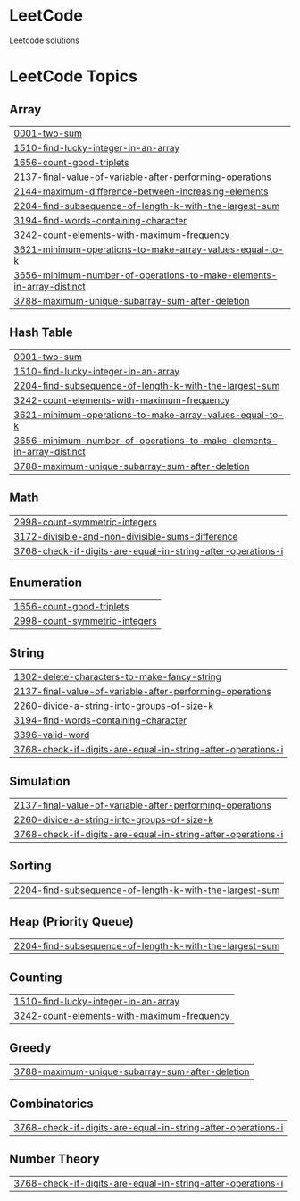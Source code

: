 # LeetCode
Leetcode solutions

<!---LeetCode Topics Start-->
# LeetCode Topics
## Array
|  |
| ------- |
| [0001-two-sum](https://github.com/Sud1413/LeetCode/tree/master/0001-two-sum) |
| [1510-find-lucky-integer-in-an-array](https://github.com/Sud1413/LeetCode/tree/master/1510-find-lucky-integer-in-an-array) |
| [1656-count-good-triplets](https://github.com/Sud1413/LeetCode/tree/master/1656-count-good-triplets) |
| [2137-final-value-of-variable-after-performing-operations](https://github.com/Sud1413/LeetCode/tree/master/2137-final-value-of-variable-after-performing-operations) |
| [2144-maximum-difference-between-increasing-elements](https://github.com/Sud1413/LeetCode/tree/master/2144-maximum-difference-between-increasing-elements) |
| [2204-find-subsequence-of-length-k-with-the-largest-sum](https://github.com/Sud1413/LeetCode/tree/master/2204-find-subsequence-of-length-k-with-the-largest-sum) |
| [3194-find-words-containing-character](https://github.com/Sud1413/LeetCode/tree/master/3194-find-words-containing-character) |
| [3242-count-elements-with-maximum-frequency](https://github.com/Sud1413/LeetCode/tree/master/3242-count-elements-with-maximum-frequency) |
| [3621-minimum-operations-to-make-array-values-equal-to-k](https://github.com/Sud1413/LeetCode/tree/master/3621-minimum-operations-to-make-array-values-equal-to-k) |
| [3656-minimum-number-of-operations-to-make-elements-in-array-distinct](https://github.com/Sud1413/LeetCode/tree/master/3656-minimum-number-of-operations-to-make-elements-in-array-distinct) |
| [3788-maximum-unique-subarray-sum-after-deletion](https://github.com/Sud1413/LeetCode/tree/master/3788-maximum-unique-subarray-sum-after-deletion) |
## Hash Table
|  |
| ------- |
| [0001-two-sum](https://github.com/Sud1413/LeetCode/tree/master/0001-two-sum) |
| [1510-find-lucky-integer-in-an-array](https://github.com/Sud1413/LeetCode/tree/master/1510-find-lucky-integer-in-an-array) |
| [2204-find-subsequence-of-length-k-with-the-largest-sum](https://github.com/Sud1413/LeetCode/tree/master/2204-find-subsequence-of-length-k-with-the-largest-sum) |
| [3242-count-elements-with-maximum-frequency](https://github.com/Sud1413/LeetCode/tree/master/3242-count-elements-with-maximum-frequency) |
| [3621-minimum-operations-to-make-array-values-equal-to-k](https://github.com/Sud1413/LeetCode/tree/master/3621-minimum-operations-to-make-array-values-equal-to-k) |
| [3656-minimum-number-of-operations-to-make-elements-in-array-distinct](https://github.com/Sud1413/LeetCode/tree/master/3656-minimum-number-of-operations-to-make-elements-in-array-distinct) |
| [3788-maximum-unique-subarray-sum-after-deletion](https://github.com/Sud1413/LeetCode/tree/master/3788-maximum-unique-subarray-sum-after-deletion) |
## Math
|  |
| ------- |
| [2998-count-symmetric-integers](https://github.com/Sud1413/LeetCode/tree/master/2998-count-symmetric-integers) |
| [3172-divisible-and-non-divisible-sums-difference](https://github.com/Sud1413/LeetCode/tree/master/3172-divisible-and-non-divisible-sums-difference) |
| [3768-check-if-digits-are-equal-in-string-after-operations-i](https://github.com/Sud1413/LeetCode/tree/master/3768-check-if-digits-are-equal-in-string-after-operations-i) |
## Enumeration
|  |
| ------- |
| [1656-count-good-triplets](https://github.com/Sud1413/LeetCode/tree/master/1656-count-good-triplets) |
| [2998-count-symmetric-integers](https://github.com/Sud1413/LeetCode/tree/master/2998-count-symmetric-integers) |
## String
|  |
| ------- |
| [1302-delete-characters-to-make-fancy-string](https://github.com/Sud1413/LeetCode/tree/master/1302-delete-characters-to-make-fancy-string) |
| [2137-final-value-of-variable-after-performing-operations](https://github.com/Sud1413/LeetCode/tree/master/2137-final-value-of-variable-after-performing-operations) |
| [2260-divide-a-string-into-groups-of-size-k](https://github.com/Sud1413/LeetCode/tree/master/2260-divide-a-string-into-groups-of-size-k) |
| [3194-find-words-containing-character](https://github.com/Sud1413/LeetCode/tree/master/3194-find-words-containing-character) |
| [3396-valid-word](https://github.com/Sud1413/LeetCode/tree/master/3396-valid-word) |
| [3768-check-if-digits-are-equal-in-string-after-operations-i](https://github.com/Sud1413/LeetCode/tree/master/3768-check-if-digits-are-equal-in-string-after-operations-i) |
## Simulation
|  |
| ------- |
| [2137-final-value-of-variable-after-performing-operations](https://github.com/Sud1413/LeetCode/tree/master/2137-final-value-of-variable-after-performing-operations) |
| [2260-divide-a-string-into-groups-of-size-k](https://github.com/Sud1413/LeetCode/tree/master/2260-divide-a-string-into-groups-of-size-k) |
| [3768-check-if-digits-are-equal-in-string-after-operations-i](https://github.com/Sud1413/LeetCode/tree/master/3768-check-if-digits-are-equal-in-string-after-operations-i) |
## Sorting
|  |
| ------- |
| [2204-find-subsequence-of-length-k-with-the-largest-sum](https://github.com/Sud1413/LeetCode/tree/master/2204-find-subsequence-of-length-k-with-the-largest-sum) |
## Heap (Priority Queue)
|  |
| ------- |
| [2204-find-subsequence-of-length-k-with-the-largest-sum](https://github.com/Sud1413/LeetCode/tree/master/2204-find-subsequence-of-length-k-with-the-largest-sum) |
## Counting
|  |
| ------- |
| [1510-find-lucky-integer-in-an-array](https://github.com/Sud1413/LeetCode/tree/master/1510-find-lucky-integer-in-an-array) |
| [3242-count-elements-with-maximum-frequency](https://github.com/Sud1413/LeetCode/tree/master/3242-count-elements-with-maximum-frequency) |
## Greedy
|  |
| ------- |
| [3788-maximum-unique-subarray-sum-after-deletion](https://github.com/Sud1413/LeetCode/tree/master/3788-maximum-unique-subarray-sum-after-deletion) |
## Combinatorics
|  |
| ------- |
| [3768-check-if-digits-are-equal-in-string-after-operations-i](https://github.com/Sud1413/LeetCode/tree/master/3768-check-if-digits-are-equal-in-string-after-operations-i) |
## Number Theory
|  |
| ------- |
| [3768-check-if-digits-are-equal-in-string-after-operations-i](https://github.com/Sud1413/LeetCode/tree/master/3768-check-if-digits-are-equal-in-string-after-operations-i) |
<!---LeetCode Topics End-->